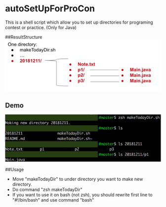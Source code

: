 # autoSetUpForProCon
This is a shell script which allow you to set up directories for programing contest or practice. (Only for Java)

##ResultStructure
![demo](https://github.com/MiraiNiki/autoSetUpForProCon/blob/master/structure.png)

## Demo
![demo](https://github.com/MiraiNiki/autoSetUpForProCon/blob/master/demo.png)

##Usage
 - Move "makeTodayDir" to under directory you want to make new directory.
 - Do command "zsh makeTodayDir"
 - If you want to use it on bash (not zsh), you should rewrite first line to "#!/bin/bash" and use command "bash"